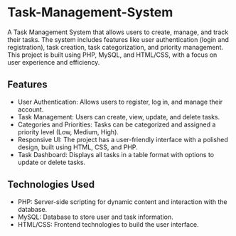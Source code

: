 # Task-Management-System
A Task Management System that allows users to create, manage, and track their tasks. The system includes features like user authentication (login and registration), task creation, task categorization, and priority management. This project is built using PHP, MySQL, and HTML/CSS, with a focus on user experience and efficiency.

## Features
- User Authentication: Allows users to register, log in, and manage their account.
- Task Management: Users can create, view, update, and delete tasks.
- Categories and Priorities: Tasks can be categorized and assigned a priority level (Low, Medium, High).
- Responsive UI: The project has a user-friendly interface with a polished design, built using HTML, CSS, and PHP.
- Task Dashboard: Displays all tasks in a table format with options to update or delete tasks.

## Technologies Used
- PHP: Server-side scripting for dynamic content and interaction with the database.
- MySQL: Database to store user and task information.
- HTML/CSS: Frontend technologies to build the user interface.
